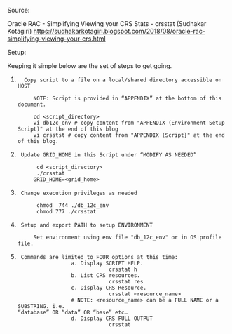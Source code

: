 Source: 

Oracle RAC - Simplifying Viewing your CRS Stats - crsstat (Sudhakar Kotagiri)
https://sudhakarkotagiri.blogspot.com/2018/08/oracle-rac-simplifying-viewing-your-crs.html

Setup: 

Keeping it simple below are the set of steps to get going.

1.       Copy script to a file on a local/shared directory accessible on HOST
           
            NOTE: Script is provided in “APPENDIX” at the bottom of this document.
           
            cd <script_directory>
            vi db12c_env # copy content from "APPENDIX (Environment Setup Script)" at the end of this blog
            vi crsstst # copy content from "APPENDIX (Script}" at the end of this blog.

2.      Update GRID_HOME in this Script under “MODIFY AS NEEDED”
            
             cd <script_directory>
             ./crsstat
            GRID_HOME=<grid_home>

3.      Change execution privileges as needed
             
             chmod  744 ./db_12c_env
             chmod 777 ./crsstat

4.      Setup and export PATH to setup ENVIRONMENT
             
            Set environment using env file "db_12c_env" or in OS profile file.

5.      Commands are limited to FOUR options at this time:
                        a. Display SCRIPT HELP.
                                    crsstat h
                        b. List CRS resources.
                                    crsstat res
                        c. Display CRS Resource.
                                    crsstat <resource_name>
                        # NOTE: <resource_name> can be a FULL NAME or a SUBSTRING. i.e.                                                 “database” OR “data” OR “base” etc…
                        d. Display CRS FULL OUTPUT
                                    crsstat
